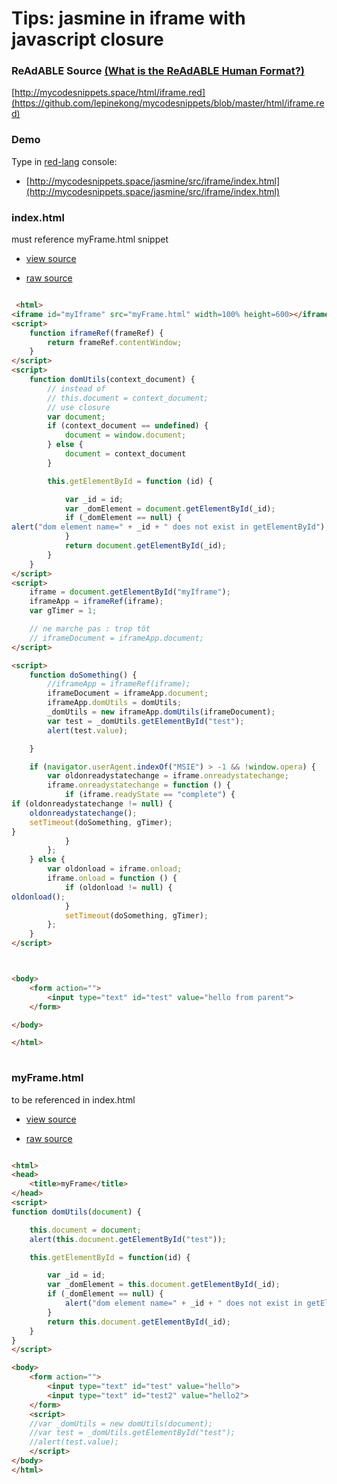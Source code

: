 
# Tips: jasmine in iframe with javascript closure


### ReAdABLE Source [(What is the ReAdABLE Human Format?)](http://readablehumanformat.com)

[http://mycodesnippets.space/html/iframe.red](https://github.com/lepinekong/mycodesnippets/blob/master/html/iframe.red)


### Demo

Type in [red-lang](https://www.red-lang.org/p/download.html) console: 
- [http://mycodesnippets.space/jasmine/src/iframe/index.html](http://mycodesnippets.space/jasmine/src/iframe/index.html)
                        

### index.html

must reference myFrame.html snippet
- [view source](https://github.com/lepinekong/mycodesnippets/blob/master/jasmine/src/iframe/index.html)
                        
- [raw source](https://raw.githubusercontent.com/lepinekong/mycodesnippets/master/jasmine/src/iframe/index.html)
                        


```html

 <html>
<iframe id="myIframe" src="myFrame.html" width=100% height=600></iframe>
<script>
    function iframeRef(frameRef) {
        return frameRef.contentWindow;
    }
</script>
<script>
    function domUtils(context_document) {
        // instead of
        // this.document = context_document;
        // use closure
        var document;
        if (context_document == undefined) {
            document = window.document;
        } else {
            document = context_document
        }

        this.getElementById = function (id) {

            var _id = id;
            var _domElement = document.getElementById(_id);
            if (_domElement == null) {
alert("dom element name=" + _id + " does not exist in getElementById");
            }
            return document.getElementById(_id);
        }
    }
</script>
<script>
    iframe = document.getElementById("myIframe");
    iframeApp = iframeRef(iframe);
    var gTimer = 1;

    // ne marche pas : trop tôt
    // iframeDocument = iframeApp.document;
</script>

<script>
    function doSomething() {
        //iframeApp = iframeRef(iframe);
        iframeDocument = iframeApp.document;
        iframeApp.domUtils = domUtils;
        _domUtils = new iframeApp.domUtils(iframeDocument);
        var test = _domUtils.getElementById("test");
        alert(test.value);

    }

    if (navigator.userAgent.indexOf("MSIE") > -1 && !window.opera) {
        var oldonreadystatechange = iframe.onreadystatechange;
        iframe.onreadystatechange = function () {
            if (iframe.readyState == "complete") {
if (oldonreadystatechange != null) {
    oldonreadystatechange();
    setTimeout(doSomething, gTimer);
}
            }
        };
    } else {
        var oldonload = iframe.onload;
        iframe.onload = function () {
            if (oldonload != null) {
oldonload();
            }
            setTimeout(doSomething, gTimer);
        };
    }
</script>



<body>
    <form action="">
        <input type="text" id="test" value="hello from parent">
    </form>

</body>

</html>           
        
```



### myFrame.html

to be referenced in index.html
- [view source](https://github.com/lepinekong/mycodesnippets/blob/master/jasmine/src/iframe/myFrame.html)
                        
- [raw source](https://raw.githubusercontent.com/lepinekong/mycodesnippets/master/jasmine/src/iframe/myFrame.html)
                        


```html

<html>
<head>
    <title>myFrame</title>
</head>
<script>
function domUtils(document) {

    this.document = document;
    alert(this.document.getElementById("test"));

    this.getElementById = function(id) {

        var _id = id;
        var _domElement = this.document.getElementById(_id);
        if (_domElement == null) {
            alert("dom element name=" + _id + " does not exist in getElementById");
        }
        return this.document.getElementById(_id);
    }
}
</script>

<body>
    <form action="">
        <input type="text" id="test" value="hello">
        <input type="text" id="test2" value="hello2">        
    </form>
    <script>
    //var _domUtils = new domUtils(document);
    //var test = _domUtils.getElementById("test");
    //alert(test.value);
    </script>
</body>
</html>
        
```


